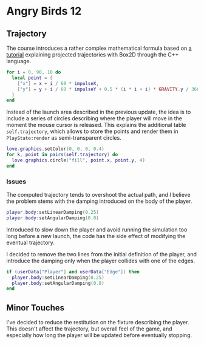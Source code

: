 # Angry Birds 12

## Trajectory

The course introduces a rather complex mathematical formula based on [a tutorial](https://www.iforce2d.net/b2dtut/projected-trajectory) explaining projected trajectories with Box2D through the C++ language.

```lua
for i = 0, 90, 10 do
  local point = {
    ["x"] = x + i / 60 * impulseX,
    ["y"] = y + i / 60 * impulseY + 0.5 * (i * i + i) * GRAVITY.y / 3600
  }
end
```

Instead of the launch area described in the previous update, the idea is to include a series of circles describing where the player will move in the moment the mouse cursor is released. This explains the additional table `self.trajectory`, which allows to store the points and render them in `PlayState:render` as semi-transparent circles.

```lua
love.graphics.setColor(0, 0, 0, 0.4)
for k, point in pairs(self.trajectory) do
  love.graphics.circle("fill", point.x, point.y, 4)
end
```

### Issues

The computed trajectory tends to overshoot the actual path, and I believe the problem stems with the damping introduced on the body of the player.

```lua
player.body:setLinearDamping(0.25)
player.body:setAngularDamping(0.8)
```

Introduced to slow down the player and avoid running the simulation too long before a new launch, the code has the side effect of modifying the eventual trajectory.

I decided to remove the two lines from the initial definition of the player, and introduce the damping only when the player collides with one of the edges.

```lua
if (userData["Player"] and userData["Edge"]) then
  player.body:setLinearDamping(0.25)
  player.body:setAngularDamping(0.8)
end
```

## Minor Touches

I've decided to reduce the restitution on the fixture describing the player. This doesn't affect the trajectory, but overall feel of the game, and especially how long the player will be updated before eventually stopping.
